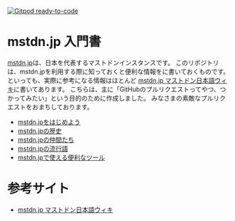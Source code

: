 [![Gitpod ready-to-code](https://img.shields.io/badge/Gitpod-ready--to--code-blue?logo=gitpod)](https://gitpod.io/#https://github.com/mamemomonga/mstdn-jp-beginners-book)

# mstdn.jp 入門書

[mstdn.jp](https://mstdn.jp)は、日本を代表するマストドンインスタンスです。
このリポジトリは、mstdn.jpを利用する際に知っておくと便利な情報をに書いておくものです。
といっても、実際に参考になる情報はほとんど [mstdn.jp マストドン日本語ウィキ](https://ja.mstdn.wiki/Mstdn.jp)に書いてあります。
こちらは、主に「GitHubのプルリクエストってやつ、つかってみたい」という目的のために作成しました。
みなさまの素敵なプルリクエストをおまちしております。

* [mstdn.jpをはじめよう](signup/README.md)
* [mstdn.jpの歴史](history/README.md)
* [mstdn.jpの仲間たち](members/README.md)
* [mstdn.jpの流行語](buzzword/README.md)
* [mstdn.jpで使える便利なツール](tools/README.md)

# 参考サイト

* [mstdn.jp マストドン日本語ウィキ](https://ja.mstdn.wiki/Mstdn.jp)


